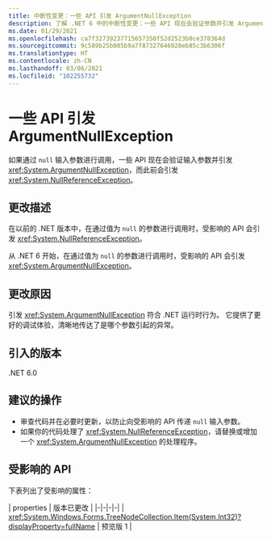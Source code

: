 ```yaml
---
title: 中断性变更：一些 API 引发 ArgumentNullException
description: 了解 .NET 6 中的中断性变更：一些 API 现在会验证参数并引发 ArgumentNullException。
ms.date: 01/29/2021
ms.openlocfilehash: ca7f32739237715657350f52d2523b0ce378364d
ms.sourcegitcommit: 9c589b25b005b9a7f87327646020eb85c3b6306f
ms.translationtype: HT
ms.contentlocale: zh-CN
ms.lasthandoff: 03/06/2021
ms.locfileid: "102255732"
---
```

# <a name="some-apis-throw-argumentnullexception"></a>一些 API 引发 ArgumentNullException

如果通过 `null` 输入参数进行调用，一些 API 现在会验证输入参数并引发 <xref:System.ArgumentNullException>，而此前会引发 <xref:System.NullReferenceException>。

## <a name="change-description"></a>更改描述

在以前的 .NET 版本中，在通过值为 `null` 的参数进行调用时，受影响的 API 会引发 <xref:System.NullReferenceException>。

从 .NET 6 开始，在通过值为 `null` 的参数进行调用时，受影响的 API 会引发 <xref:System.ArgumentNullException>。

## <a name="reason-for-change"></a>更改原因

引发 <xref:System.ArgumentNullException> 符合 .NET 运行时行为。 它提供了更好的调试体验，清晰地传达了是哪个参数引起的异常。

## <a name="version-introduced"></a>引入的版本

.NET 6.0

## <a name="recommended-action"></a>建议的操作

- 审查代码并在必要时更新，以防止向受影响的 API 传递 `null` 输入参数。
- 如果你的代码处理了 <xref:System.NullReferenceException>，请替换或增加一个 <xref:System.ArgumentNullException> 的处理程序。

## <a name="affected-apis"></a>受影响的 API

下表列出了受影响的属性：

| properties | 版本已更改 |
|-|-|-|-|
| <xref:System.Windows.Forms.TreeNodeCollection.Item(System.Int32)?displayProperty=fullName> | 预览版 1 |

<!--

### Affected APIs

- `P:System.Windows.Forms.TreeNodeCollection.Item(System.Int32)`

### Category

Windows Forms

-->

